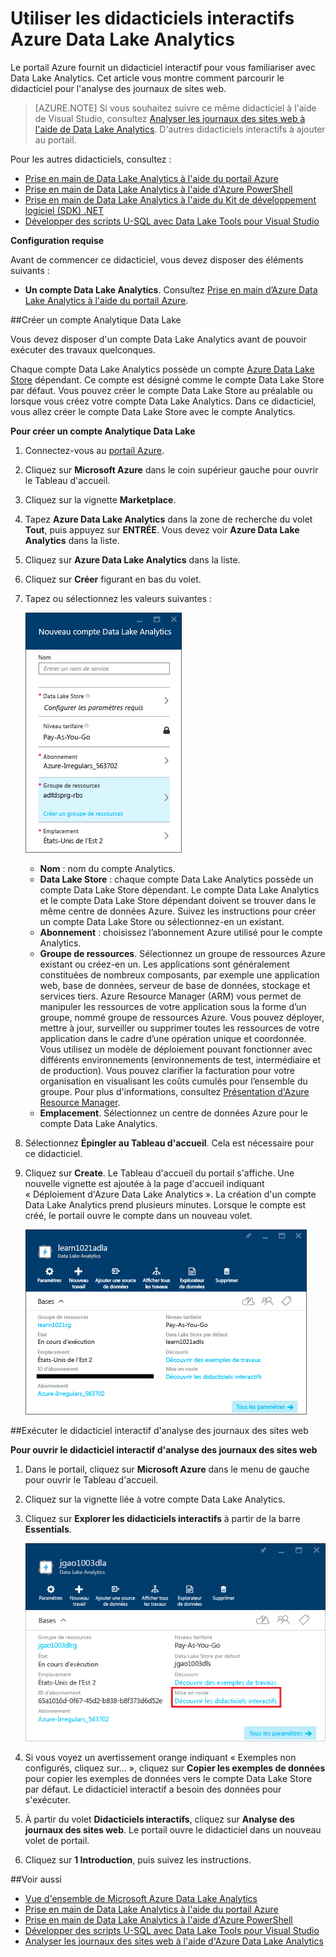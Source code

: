 <properties 
   pageTitle="Découvrez Data Lake Analytics et U-SQL en utilisant les didacticiels interactifs du portail Azure | Azure" 
   description="Démarrage rapide avec Data Lake Analytics et U-SQL. " 
   services="data-lake-analytics" 
   documentationCenter="" 
   authors="edmacauley" 
   manager="jhubbard" 
   editor="cgronlun"/>
 
<tags
   ms.service="data-lake-analytics"
   ms.devlang="na"
   ms.topic="get-started-article"
   ms.tgt_pltfrm="na"
   ms.workload="big-data" 
   ms.date="05/16/2016"
   ms.author="edmaca"/>


# Utiliser les didacticiels interactifs Azure Data Lake Analytics

Le portail Azure fournit un didacticiel interactif pour vous familiariser avec Data Lake Analytics. Cet article vous montre comment parcourir le didacticiel pour l'analyse des journaux de sites web.


>[AZURE.NOTE] Si vous souhaitez suivre ce même didacticiel à l'aide de Visual Studio, consultez [Analyser les journaux des sites web à l'aide de Data Lake Analytics](data-lake-analytics-analyze-weblogs.md). D'autres didacticiels interactifs à ajouter au portail.


Pour les autres didacticiels, consultez :

- [Prise en main de Data Lake Analytics à l'aide du portail Azure](data-lake-analytics-get-started-portal.md)
- [Prise en main de Data Lake Analytics à l'aide d'Azure PowerShell](data-lake-analytics-get-started-powershell.md)
- [Prise en main de Data Lake Analytics à l'aide du Kit de développement logiciel (SDK) .NET](data-lake-analytics-get-started-net-sdk.md)
- [Développer des scripts U-SQL avec Data Lake Tools pour Visual Studio](data-lake-analytics-data-lake-tools-get-started.md)

**Configuration requise**

Avant de commencer ce didacticiel, vous devez disposer des éléments suivants :

- **Un compte Data Lake Analytics**. Consultez [Prise en main d’Azure Data Lake Analytics à l'aide du portail Azure](data-lake-analytics-get-started-portal.md).

##Créer un compte Analytique Data Lake 

Vous devez disposer d'un compte Data Lake Analytics avant de pouvoir exécuter des travaux quelconques.

Chaque compte Data Lake Analytics possède un compte [Azure Data Lake Store](../data-lake-store/data-lake-store-overview.md) dépendant. Ce compte est désigné comme le compte Data Lake Store par défaut. Vous pouvez créer le compte Data Lake Store au préalable ou lorsque vous créez votre compte Data Lake Analytics. Dans ce didacticiel, vous allez créer le compte Data Lake Store avec le compte Analytics.

**Pour créer un compte Analytique Data Lake**

1. Connectez-vous au [portail Azure](https://portal.azure.com/signin/index/?Microsoft_Azure_Kona=true&Microsoft_Azure_DataLake=true&hubsExtension_ItemHideKey=AzureDataLake_BigStorage%2cAzureKona_BigCompute).
2. Cliquez sur **Microsoft Azure** dans le coin supérieur gauche pour ouvrir le Tableau d'accueil.
3. Cliquez sur la vignette **Marketplace**.
3. Tapez **Azure Data Lake Analytics** dans la zone de recherche du volet **Tout**, puis appuyez sur **ENTRÉE**. Vous devez voir **Azure Data Lake Analytics** dans la liste.
4. Cliquez sur **Azure Data Lake Analytics** dans la liste.
5. Cliquez sur **Créer** figurant en bas du volet.
6. Tapez ou sélectionnez les valeurs suivantes :

    ![Volet du portail Azure Data Lake Analytics](./media/data-lake-analytics-get-started-portal/data-lake-analytics-portal-create-adla.png)

	- **Nom** : nom du compte Analytics.
	- **Data Lake Store** : chaque compte Data Lake Analytics possède un compte Data Lake Store dépendant. Le compte Data Lake Analytics et le compte Data Lake Store dépendant doivent se trouver dans le même centre de données Azure. Suivez les instructions pour créer un compte Data Lake Store ou sélectionnez-en un existant.
	- **Abonnement** : choisissez l’abonnement Azure utilisé pour le compte Analytics.
	- **Groupe de ressources**. Sélectionnez un groupe de ressources Azure existant ou créez-en un. Les applications sont généralement constituées de nombreux composants, par exemple une application web, base de données, serveur de base de données, stockage et services tiers. Azure Resource Manager (ARM) vous permet de manipuler les ressources de votre application sous la forme d’un groupe, nommé groupe de ressources Azure. Vous pouvez déployer, mettre à jour, surveiller ou supprimer toutes les ressources de votre application dans le cadre d’une opération unique et coordonnée. Vous utilisez un modèle de déploiement pouvant fonctionner avec différents environnements (environnements de test, intermédiaire et de production). Vous pouvez clarifier la facturation pour votre organisation en visualisant les coûts cumulés pour l’ensemble du groupe. Pour plus d'informations, consultez [Présentation d'Azure Resource Manager](resource-group-overview.md).
	- **Emplacement**. Sélectionnez un centre de données Azure pour le compte Data Lake Analytics.
7. Sélectionnez **Épingler au Tableau d'accueil**. Cela est nécessaire pour ce didacticiel.
8. Cliquez sur **Create**. Le Tableau d'accueil du portail s'affiche. Une nouvelle vignette est ajoutée à la page d'accueil indiquant « Déploiement d'Azure Data Lake Analytics ». La création d'un compte Data Lake Analytics prend plusieurs minutes. Lorsque le compte est créé, le portail ouvre le compte dans un nouveau volet.

	![Volet du portail Azure Data Lake Analytics](./media/data-lake-analytics-get-started-portal/data-lake-analytics-portal-blade.png)

##Exécuter le didacticiel interactif d'analyse des journaux des sites web

**Pour ouvrir le didacticiel interactif d'analyse des journaux des sites web**

1. Dans le portail, cliquez sur **Microsoft Azure** dans le menu de gauche pour ouvrir le Tableau d'accueil.
2. Cliquez sur la vignette liée à votre compte Data Lake Analytics.
3. Cliquez sur **Explorer les didacticiels interactifs** à partir de la barre **Essentials**.

	![Didacticiels interactifs Data Lake Analytics](./media/data-lake-analytics-use-interactive-tutorials/data-lake-analytics-explore-interactive-tutorials.png)

4. Si vous voyez un avertissement orange indiquant « Exemples non configurés, cliquez sur... », cliquez sur **Copier les exemples de données** pour copier les exemples de données vers le compte Data Lake Store par défaut. Le didacticiel interactif a besoin des données pour s'exécuter.
5. À partir du volet **Didacticiels interactifs**, cliquez sur **Analyse des journaux des sites web**. Le portail ouvre le didacticiel dans un nouveau volet de portail.
5. Cliquez sur **1 Introduction**, puis suivez les instructions.

##Voir aussi

- [Vue d'ensemble de Microsoft Azure Data Lake Analytics](data-lake-analytics-overview.md)
- [Prise en main de Data Lake Analytics à l'aide du portail Azure](data-lake-analytics-get-started-portal.md)
- [Prise en main de Data Lake Analytics à l'aide d'Azure PowerShell](data-lake-analytics-get-started-powershell.md)
- [Développer des scripts U-SQL avec Data Lake Tools pour Visual Studio](data-lake-analytics-data-lake-tools-get-started.md)
- [Analyser les journaux des sites web à l'aide d'Azure Data Lake Analytics](data-lake-analytics-analyze-weblogs.md)

<!-----HONumber=AcomDC_0914_2016-->